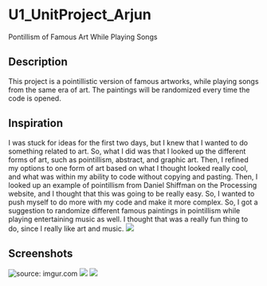 # U1_UnitProject_Arjun
Pontillism of Famous Art While Playing Songs

<h2> Description </h2>
<p> This project is a pointillistic version of famous artworks, while playing songs from the same era of art. The paintings will
be randomized every time the code is opened.<p>
<h2> Inspiration </h2>
I was stuck for ideas for the first two days, but I knew that I wanted to do something related to art. So, what I did was that I looked up 
the different forms of art, such as pointillism, abstract, and graphic art. Then, I refined my options to one form of art based on what I 
thought looked really cool, and what was within my ability to code without copying and pasting. Then, I looked up an example of 
pointillism from Daniel Shiffman on the Processing website, and I thought that this was going to be really easy. So, I wanted to push 
myself to do more with my code and make it more complex. So, I got a suggestion to randomize different famous paintings in pointillism 
while playing entertaining music as well. I thought that was a really fun thing to do, since I really like art and music. 
<img src = "imgres.jpg">

<h2> Screenshots </h2>
<img src="http://i.imgur.com/Ut6vLHr.png" title="source: imgur.com" /></a>
<img src = "ScreenShot2.png">
<img src = "ScreenShot2.png">
 
